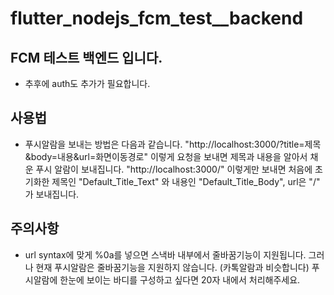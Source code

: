 # flutter_nodejs_fcm_test__backend

## FCM 테스트 백엔드 입니다.

- 추후에 auth도 추가가 필요합니다.

## 사용법
- 푸시알람을 보내는 방법은 다음과 같습니다.
"http://localhost:3000/?title=제목&body=내용&url=화면이동경로" 이렇게 요청을 보내면 
제목과 내용을 알아서 채운 푸시 알람이 보내집니다.
"http://localhost:3000/" 이렇게만 보내면 
처음에 초기화한 제목인 "Default_Title_Text" 와 
내용인 "Default_Title_Body",
url은 "/" 가 보내집니다.

## 주의사항
- url syntax에 맞게 %0a를 넣으면 스낵바 내부에서 줄바꿈기능이 지원됩니다.
그러나 현재 푸시알람은 줄바꿈기능을 지원하지 않습니다. (카톡알람과 비슷합니다)
푸시알람에 한눈에 보이는 바디를 구성하고 싶다면 20자 내에서 처리해주세요.